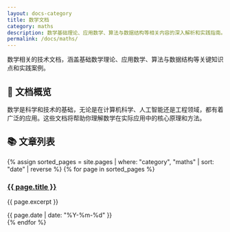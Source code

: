 ```yaml
---
layout: docs-category
title: 数学文档
category: maths
description: 数学基础理论、应用数学、算法与数据结构等相关内容的深入解析和实践指南。
permalink: /docs/maths/
---
```


数学相关的技术文档，涵盖基础数学理论、应用数学、算法与数据结构等关键知识点和实践案例。

## 📖 文档概览

数学是科学和技术的基础，无论是在计算机科学、人工智能还是工程领域，都有着广泛的应用。这些文档将帮助你理解数学在实际应用中的核心原理和方法。

## 📚 文章列表

<div class="posts-list">
  {% assign sorted_pages = site.pages | where: "category", "maths" | sort: "date" | reverse %}
  {% for page in sorted_pages %}
    <div class="post-item">
      <h3><a href="{{ page.url | relative_url }}">{{ page.title }}</a></h3>
      <p>{{ page.excerpt }}</p>
      <div class="post-meta">
        <time datetime="{{ page.date | date_to_xmlschema }}">{{ page.date | date: "%Y-%m-%d" }}</time>
      </div>
    </div>
  {% endfor %}
</div>